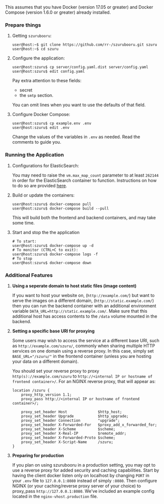 This assumes that you have Docker (version 17.05 or greater)
and Docker Compose (version 1.6.0 or greater) already installed.

### Prepare things

1. Getting `szurubooru`:

    ```console
    user@host:~$ git clone https://github.com/rr-/szurubooru.git szuru
    user@host:~$ cd szuru
    ```
2. Configure the application:

    ```console
    user@host:szuru$ cp server/config.yaml.dist server/config.yaml
    user@host:szuru$ edit config.yaml
    ```

    Pay extra attention to these fields:

    - secret
    - the `smtp` section.

    You can omit lines when you want to use the defaults of that field.

3. Configure Docker Compose:

    ```console
    user@host:szuru$ cp example.env .env
    user@host:szuru$ edit .env
    ```

    Change the values of the variables in `.env` as needed.
    Read the comments to guide you.

### Running the Application

1. Configurations for ElasticSearch:

    You may need to raise the `vm.max_map_count`
    parameter to at least `262144` in order for the
    ElasticSearch container to function. Instructions
    on how to do so are provided
    [here](https://www.elastic.co/guide/en/elasticsearch/reference/current/docker.html#docker-cli-run-prod-mode).

2. Build or update the containers:

    ```console
    user@host:szuru$ docker-compose pull
    user@host:szuru$ docker-compose build --pull
    ```

    This will build both the frontend and backend containers, and may take
    some time.

3. Start and stop the the application

    ```console
    # To start:
    user@host:szuru$ docker-compose up -d
    # To monitor (CTRL+C to exit):
    user@host:szuru$ docker-compose logs -f
    # To stop
    user@host:szuru$ docker-compose down
    ```

### Additional Features

1. **Using a seperate domain to host static files (image content)**

    If you want to host your website on, (`http://example.com/`) but want
    to serve the images on a different domain, (`http://static.example.com/`)
    then you can run the backend container with an additional environment
    variable `DATA_URL=http://static.example.com/`. Make sure that this
    additional host has access contents to the `/data` volume mounted in the
    backend.

2. **Setting a specific base URI for proxying**

    Some users may wish to access the service at a different base URI, such
    as `http://example.com/szuru/`, commonly when sharing multiple HTTP
    services on one domain using a reverse proxy. In this case, simply set
    `BASE_URL="/szuru/"` in the frontend container (unless you are hosting your
    data on a different domain).

    You should set your reverse proxy to proxy `http(s)://example.com/szuru` to
    `http://<internal IP or hostname of frontend container>/`. For an NGINX
    reverse proxy, that will appear as:

    ```
    location /szuru {
        proxy_http_version 1.1;
        proxy_pass http://<internal IP or hostname of frontend container>/;

        proxy_set_header Host              $http_host;
        proxy_set_header Upgrade           $http_upgrade;
        proxy_set_header Connection        "upgrade";
        proxy_set_header X-Forwarded-For   $proxy_add_x_forwarded_for;
        proxy_set_header X-Scheme          $scheme;
        proxy_set_header X-Real-IP         $remote_addr;
        proxy_set_header X-Forwarded-Proto $scheme;
        proxy_set_header X-Script-Name     /szuru;
    }
    ```
    
3. **Preparing for production**

    If you plan on using szurubooru in a production setting, you may opt to
    use a reverse proxy for added security and caching capabilities. Start
    by having the client docker listen only on localhost by changing `PORT`
    in your `.env` file to `127.0.0.1:8080` instead of simply `:8080`. Then
    configure NGINX (or your caching/reverse proxy server of your choice)
    to proxy_pass `http://127.0.0.1:8080`. We've included an example config
    located in the `nginx-vhost.production` file.
